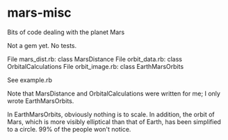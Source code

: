 # mars-misc
Bits of code dealing with the planet Mars

Not a gem yet. No tests.

File mars\_dist.rb:     class MarsDistance
File orbit\_data.rb:    class OrbitalCalculations
File orbit\_image.rb:   class EarthMarsOrbits

See example.rb

Note that MarsDistance and OrbitalCalculations were written for me;
I only wrote EarthMarsOrbits.

In EarthMarsOrbits, obviously nothing is to scale. In addition, the
orbit of Mars, which is more visibly elliptical than that of Earth, 
has been simplified to a circle. 99% of the people won't notice.
